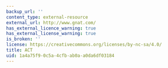 ```yaml
---
backup_url: ''
content_type: external-resource
external_url: http://www.gnat.com/
has_external_licence_warning: true
has_external_license_warning: true
is_broken: ''
license: https://creativecommons.org/licenses/by-nc-sa/4.0/
title: ACT
uid: 1a4a75f9-0c5a-4cfb-ab0a-a0da6df03184
---
```

